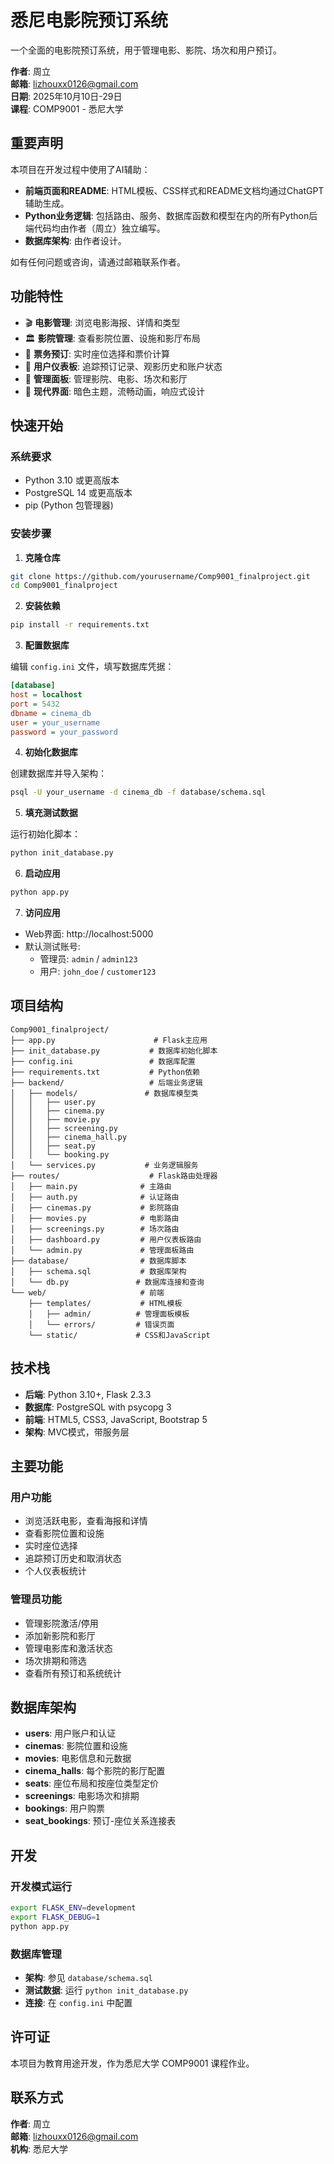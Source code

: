 # 悉尼电影院预订系统

一个全面的电影院预订系统，用于管理电影、影院、场次和用户预订。

**作者**: 周立  
**邮箱**: lizhouxx0126@gmail.com  
**日期**: 2025年10月10日-29日  
**课程**: COMP9001 - 悉尼大学

## 重要声明

本项目在开发过程中使用了AI辅助：

- **前端页面和README**: HTML模板、CSS样式和README文档均通过ChatGPT辅助生成。
- **Python业务逻辑**: 包括路由、服务、数据库函数和模型在内的所有Python后端代码均由作者（周立）独立编写。
- **数据库架构**: 由作者设计。

如有任何问题或咨询，请通过邮箱联系作者。

## 功能特性

- 🎬 **电影管理**: 浏览电影海报、详情和类型
- 🏛️ **影院管理**: 查看影院位置、设施和影厅布局
- 🎫 **票务预订**: 实时座位选择和票价计算
- 👤 **用户仪表板**: 追踪预订记录、观影历史和账户状态
- 🔧 **管理面板**: 管理影院、电影、场次和影厅
- 🎨 **现代界面**: 暗色主题，流畅动画，响应式设计

## 快速开始

### 系统要求

- Python 3.10 或更高版本
- PostgreSQL 14 或更高版本
- pip (Python 包管理器)

### 安装步骤

1. **克隆仓库**

```bash
git clone https://github.com/yourusername/Comp9001_finalproject.git
cd Comp9001_finalproject
```

2. **安装依赖**

```bash
pip install -r requirements.txt
```

3. **配置数据库**

编辑 `config.ini` 文件，填写数据库凭据：

```ini
[database]
host = localhost
port = 5432
dbname = cinema_db
user = your_username
password = your_password
```

4. **初始化数据库**

创建数据库并导入架构：

```bash
psql -U your_username -d cinema_db -f database/schema.sql
```

5. **填充测试数据**

运行初始化脚本：

```bash
python init_database.py
```

6. **启动应用**

```bash
python app.py
```

7. **访问应用**

- Web界面: http://localhost:5000
- 默认测试账号:
  - 管理员: `admin` / `admin123`
  - 用户: `john_doe` / `customer123`

## 项目结构

```
Comp9001_finalproject/
├── app.py                      # Flask主应用
├── init_database.py           # 数据库初始化脚本
├── config.ini                 # 数据库配置
├── requirements.txt           # Python依赖
├── backend/                   # 后端业务逻辑
│   ├── models/               # 数据库模型类
│   │   ├── user.py
│   │   ├── cinema.py
│   │   ├── movie.py
│   │   ├── screening.py
│   │   ├── cinema_hall.py
│   │   ├── seat.py
│   │   └── booking.py
│   └── services.py           # 业务逻辑服务
├── routes/                    # Flask路由处理器
│   ├── main.py              # 主路由
│   ├── auth.py              # 认证路由
│   ├── cinemas.py           # 影院路由
│   ├── movies.py            # 电影路由
│   ├── screenings.py        # 场次路由
│   ├── dashboard.py         # 用户仪表板路由
│   └── admin.py             # 管理面板路由
├── database/                # 数据库脚本
│   ├── schema.sql           # 数据库架构
│   └── db.py               # 数据库连接和查询
└── web/                     # 前端
    ├── templates/           # HTML模板
    │   ├── admin/          # 管理面板模板
    │   └── errors/         # 错误页面
    └── static/             # CSS和JavaScript
```

## 技术栈

- **后端**: Python 3.10+, Flask 2.3.3
- **数据库**: PostgreSQL with psycopg 3
- **前端**: HTML5, CSS3, JavaScript, Bootstrap 5
- **架构**: MVC模式，带服务层

## 主要功能

### 用户功能

- 浏览活跃电影，查看海报和详情
- 查看影院位置和设施
- 实时座位选择
- 追踪预订历史和取消状态
- 个人仪表板统计

### 管理员功能

- 管理影院激活/停用
- 添加新影院和影厅
- 管理电影库和激活状态
- 场次排期和筛选
- 查看所有预订和系统统计

## 数据库架构

- **users**: 用户账户和认证
- **cinemas**: 影院位置和设施
- **movies**: 电影信息和元数据
- **cinema_halls**: 每个影院的影厅配置
- **seats**: 座位布局和按座位类型定价
- **screenings**: 电影场次和排期
- **bookings**: 用户购票
- **seat_bookings**: 预订-座位关系连接表

## 开发

### 开发模式运行

```bash
export FLASK_ENV=development
export FLASK_DEBUG=1
python app.py
```

### 数据库管理

- **架构**: 参见 `database/schema.sql`
- **测试数据**: 运行 `python init_database.py`
- **连接**: 在 `config.ini` 中配置

## 许可证

本项目为教育用途开发，作为悉尼大学 COMP9001 课程作业。

## 联系方式

**作者**: 周立  
**邮箱**: lizhouxx0126@gmail.com  
**机构**: 悉尼大学
